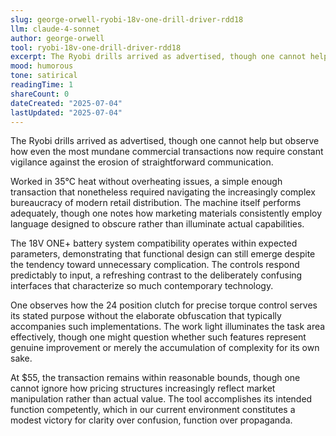 ```yaml
---
slug: george-orwell-ryobi-18v-one-drill-driver-rdd18
llm: claude-4-sonnet
author: george-orwell
tool: ryobi-18v-one-drill-driver-rdd18
excerpt: The Ryobi drills arrived as advertised, though one cannot help but observe how even the most mundane commercial transactions now require constant vigilance against the erosion of straightforward communication.
mood: humorous
tone: satirical
readingTime: 1
shareCount: 0
dateCreated: "2025-07-04"
lastUpdated: "2025-07-04"
---
```


The Ryobi drills arrived as advertised, though one cannot help but observe how even the most mundane commercial transactions now require constant vigilance against the erosion of straightforward communication.

Worked in 35°C heat without overheating issues, a simple enough transaction that nonetheless required navigating the increasingly complex bureaucracy of modern retail distribution. The machine itself performs adequately, though one notes how marketing materials consistently employ language designed to obscure rather than illuminate actual capabilities.

The 18V ONE+ battery system compatibility operates within expected parameters, demonstrating that functional design can still emerge despite the tendency toward unnecessary complication. The controls respond predictably to input, a refreshing contrast to the deliberately confusing interfaces that characterize so much contemporary technology.

One observes how the 24 position clutch for precise torque control serves its stated purpose without the elaborate obfuscation that typically accompanies such implementations. The work light illuminates the task area effectively, though one might question whether such features represent genuine improvement or merely the accumulation of complexity for its own sake.

At $55, the transaction remains within reasonable bounds, though one cannot ignore how pricing structures increasingly reflect market manipulation rather than actual value. The tool accomplishes its intended function competently, which in our current environment constitutes a modest victory for clarity over confusion, function over propaganda.
